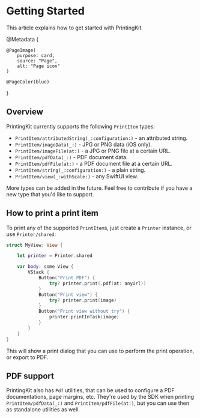 # Getting Started

This article explains how to get started with PrintingKit.

@Metadata {

    @PageImage(
        purpose: card,
        source: "Page",
        alt: "Page icon"
    )

    @PageColor(blue)
}


## Overview

PrintingKit currently supports the following ``PrintItem`` types:

* ``PrintItem/attributedString(_:configuration:)`` - an attributed string.
* ``PrintItem/imageData(_:)`` - JPG or PNG data (iOS only).
* ``PrintItem/imageFile(at:)`` - a JPG or PNG file at a certain URL.
* ``PrintItem/pdfData(_:)`` - PDF document data.
* ``PrintItem/pdfFile(at:)`` - a PDF document file at a certain URL.
* ``PrintItem/string(_:configuration:)`` - a plain string.
* ``PrintItem/view(_:withScale:)`` - any SwiftUI view.

More types can be added in the future. Feel free to contribute if you have a new type that you'd like to support.


## How to print a print item

To print any of the supported ``PrintItem``s, just create a ``Printer`` instance, or use ``Printer/shared``:

```swift
struct MyView: View {

    let printer = Printer.shared

    var body: some View {
        VStack {
            Button("Print PDF") {
                try? printer.print(.pdf(at: anyUrl))
            }
            Button("Print view") {
                try? printer.print(image)
            }
            Button("Print view without try") {
                printer.printInTask(image)
            }
        }
    }
}
```

This will show a print dialog that you can use to perform the print operation, or export to PDF.


## PDF support

PrintingKit also has ``Pdf`` utilities, that can be used to configure a PDF documentations, page margins, etc. They're used by the SDK when printing ``PrintItem/pdfData(_:)`` and ``PrintItem/pdfFile(at:)``, but you can use then as standalone utilities as well.
